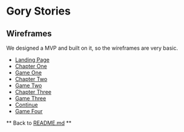 # Gory Stories

## Wireframes

We designed a MVP and built on it, so the wireframes are very basic.

* [Landing Page](./readme-resources/landing-page.jpg)
* [Chapter One](./readme-resources/chapter-one.jpg)
* [Game One](./readme-resources/game-one.jpg)
* [Chapter Two](./readme-resources/chapter-two.jpg)
* [Game Two](./readme-resources/game-two.jpg)
* [Chapter Three](./readme-resources/chapter-three.jpg)
* [Game Three](./readme-resources/game-three.jpg)
* [Continue](./readme-resources/continue.jpg)
* [Game Four](./readme-resources/game-four.jpg)

** Back to [README.md](./README.md) **